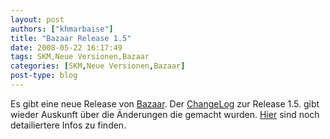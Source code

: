 ```yaml
---
layout: post
authors: ["khmarbaise"]
title: "Bazaar Release 1.5"
date: 2008-05-22 16:17:49
tags: SKM,Neue Versionen,Bazaar
categories: [SKM,Neue Versionen,Bazaar]
post-type: blog
---
```

Es gibt eine neue Release von [Bazaar](http://www.bazaar-vcs.org "Bazaar"). 
Der [ChangeLog](https://launchpad.net/bzr/1.5/1.5 "ChangeLog") zur Release 1.5. gibt wieder Auskunft über die Änderungen die gemacht wurden. 
[Hier](http://doc.bazaar-vcs.org/bzr.dev/en/release-notes/NEWS.html#bzr-1-5-2008-05-16 "Hier") sind noch detailiertere Infos zu finden.
